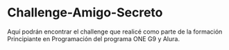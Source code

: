 # Challenge-Amigo-Secreto
Aquí podrán encontrar el challenge que realicé como parte de la formación Principiante en Programación del programa ONE G9 y Alura.
